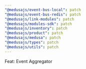 ```yaml
---
"@medusajs/event-bus-local": patch
"@medusajs/event-bus-redis": patch
"@medusajs/link-modules": patch
"@medusajs/modules-sdk": patch
"@medusajs/inventory": patch
"@medusajs/product": patch
"@medusajs/medusa": patch
"@medusajs/types": patch
"@medusajs/utils": patch
---
```


Feat: Event Aggregator
